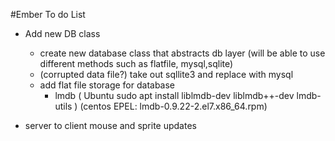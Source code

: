 #Ember To do List

- Add new DB class
    - create new database class that abstracts db layer (will be able to use different methods such as flatfile, mysql,sqlite)
    - (corrupted data file?) take out sqllite3 and replace with mysql
    - add flat file storage for database
        - lmdb ( Ubuntu sudo apt install liblmdb-dev liblmdb++-dev lmdb-utils ) (centos EPEL: lmdb-0.9.22-2.el7.x86_64.rpm)
        
- server to client mouse and sprite updates


